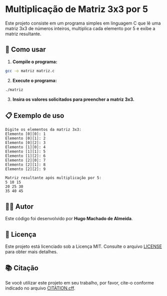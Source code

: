 # Multiplicação de Matriz 3x3 por 5

Este projeto consiste em um programa simples em linguagem C que lê uma matriz 3x3 de números inteiros, multiplica cada elemento por 5 e exibe a matriz resultante.

## 🚀 Como usar

1. **Compile o programa:**
  ```sh
  gcc -o matriz matriz.c
  ```
2. **Execute o programa:**
  ```sh
  ./matriz
  ```
3. **Insira os valores solicitados para preencher a matriz 3x3.**

## 📋 Exemplo de uso

```
Digite os elementos da matriz 3x3:
Elemento [0][0]: 1
Elemento [0][1]: 2
Elemento [0][2]: 3
Elemento [1][0]: 4
Elemento [1][1]: 5
Elemento [1][2]: 6
Elemento [2][0]: 7
Elemento [2][1]: 8
Elemento [2][2]: 9

Matriz resultante após multiplicação por 5:
5 10 15
20 25 30
35 40 45
```

## 🧑‍💻 Autor

Este código foi desenvolvido por **Hugo Machado de Almeida**.

## 📄 Licença

Este projeto está licenciado sob a Licença MIT. Consulte o arquivo [LICENSE](LICENSE) para obter mais detalhes.

## 📚 Citação

Se você utilizar este projeto em seu trabalho, por favor, cite-o conforme indicado no arquivo [CITATION.cff](CITATION.cff).
